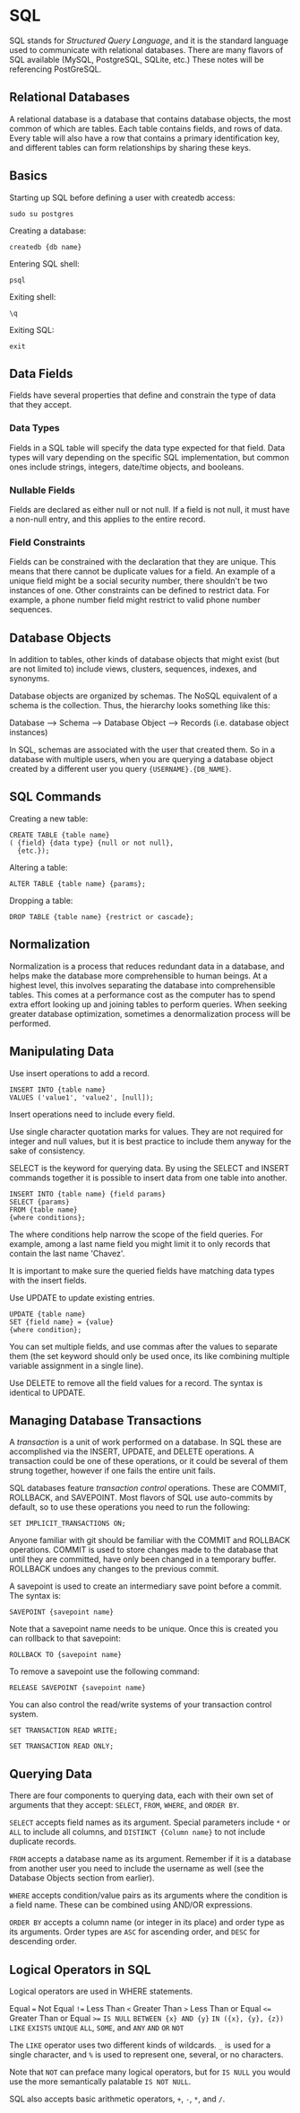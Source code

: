# SQL

SQL stands for *Structured Query Language*, and it is the standard language used to communicate with relational databases. There are many flavors of SQL available (MySQL, PostgreSQL, SQLite, etc.) These notes will be referencing PostGreSQL.

## Relational Databases

A relational database is a database that contains database objects, the most common of which are tables. Each table contains fields, and rows of data. Every table will also have a row that contains a primary identification key, and different tables can form relationships by sharing these keys.

## Basics

Starting up SQL before defining a user with createdb access:

`sudo su postgres`

Creating a database:

`createdb {db name}`

Entering SQL shell:

`psql`

Exiting shell:

`\q`

Exiting SQL:

`exit`

## Data Fields

Fields have several properties that define and constrain the type of data that they accept.

### Data Types

Fields in a SQL table will specify the data type expected for that field. Data types will vary depending on the specific SQL implementation, but common ones include strings, integers, date/time objects, and booleans.

### Nullable Fields

Fields are declared as either null or not null. If a field is not null, it must have a non-null entry, and this applies to the entire record.

### Field Constraints

Fields can be constrained with the declaration that they are unique. This means that there cannot be duplicate values for a field. An example of a unique field might be a social security number, there shouldn't be two instances of one. Other constraints can be defined to restrict data. For example, a phone number field might restrict to valid phone number sequences.

## Database Objects

In addition to tables, other kinds of database objects that might exist (but are not limited to) include views, clusters, sequences, indexes, and synonyms.

Database objects are organized by schemas. The NoSQL equivalent of a schema is the collection. Thus, the hierarchy looks something like this:

Database --> Schema --> Database Object --> Records (i.e. database object instances)

In SQL, schemas are associated with the user that created them. So in a database with multiple users, when you are querying a database object created by a different user you query `{USERNAME}.{DB_NAME}`.

## SQL Commands

Creating a new table:

```
CREATE TABLE {table name}
( {field} {data type} {null or not null},
  {etc.});
```

Altering a table:

`ALTER TABLE {table name} {params};`

Dropping a table:

`DROP TABLE {table name} {restrict or cascade};`

## Normalization

Normalization is a process that reduces redundant data in a database, and helps make the database more comprehensible to human beings. At a highest level, this involves separating the database into comprehensible tables. This comes at a performance cost as the computer has to spend extra effort looking up and joining tables to perform queries. When seeking greater database optimization, sometimes a denormalization process will be performed.

## Manipulating Data

Use insert operations to add a record.

```
INSERT INTO {table name}
VALUES ('value1', 'value2', [null]);
```

Insert operations need to include every field.

Use single character quotation marks for values. They are not required for integer and null values, but it is best practice to include them anyway for the sake of consistency.

SELECT is the keyword for querying data. By using the SELECT and INSERT commands together it is possible to insert data from one table into another.

```
INSERT INTO {table name} {field params}
SELECT {params}
FROM {table name}
{where conditions};
```

The where conditions help narrow the scope of the field queries. For example, among a last name field you might limit it to only records that contain the last name 'Chavez'.

It is important to make sure the queried fields have matching data types with the insert fields.

Use UPDATE to update existing entries.

```
UPDATE {table name}
SET {field name} = {value}
{where condition};
```

You can set multiple fields, and use commas after the values to separate them (the set keyword should only be used once, its like combining multiple variable assignment in a single line).

Use DELETE to remove all the field values for a record. The syntax is identical to UPDATE.

## Managing Database Transactions

A *transaction* is a unit of work performed on a database. In SQL these are accomplished via the INSERT, UPDATE, and DELETE operations. A transaction could be one of these operations, or it could be several of them strung together, however if one fails the entire unit fails.

SQL databases feature *transaction control* operations. These are COMMIT, ROLLBACK, and SAVEPOINT. Most flavors of SQL use auto-commits by default, so to use these operations you need to run the following:

`SET IMPLICIT_TRANSACTIONS ON;`

Anyone familiar with git should be familiar with the COMMIT and ROLLBACK operations. COMMIT is used to store changes made to the database that until they are committed, have only been changed in a temporary buffer. ROLLBACK undoes any changes to the previous commit.

A savepoint is used to create an intermediary save point before a commit. The syntax is:

`SAVEPOINT {savepoint name}`

Note that a savepoint name needs to be unique. Once this is created you can rollback to that savepoint:

`ROLLBACK TO {savepoint name}`

To remove a savepoint use the following command:

`RELEASE SAVEPOINT {savepoint name}`

You can also control the read/write systems of your transaction control system.

`SET TRANSACTION READ WRITE;`

`SET TRANSACTION READ ONLY;`

## Querying Data

There are four components to querying data, each with their own set of arguments that they accept: `SELECT`, `FROM`, `WHERE`, and `ORDER BY`.

`SELECT` accepts field names as its argument. Special parameters include `*` or `ALL` to include all columns, and `DISTINCT {Column name}` to not include duplicate records.

`FROM` accepts a database name as its argument. Remember if it is a database from another user you need to include the username as well (see the Database Objects section from earlier).

`WHERE` accepts condition/value pairs as its arguments where the condition is a field name. These can be combined using AND/OR expressions.

`ORDER BY` accepts a column name (or integer in its place) and order type as its arguments. Order types are `ASC` for ascending order, and `DESC` for descending order.

## Logical Operators in SQL

Logical operators are used in WHERE statements.

Equal `=`
Not Equal `!=`
Less Than `<`
Greater Than `>`
Less Than or Equal `<=`
Greater Than or Equal `>=`
`IS NULL`
`BETWEEN {x} AND {y}`
`IN ({x}, {y}, {z})`
`LIKE`
`EXISTS`
`UNIQUE`
`ALL`, `SOME`, and `ANY`
`AND`
`OR`
`NOT`

The `LIKE` operator uses two different kinds of wildcards. `_` is used for a single character, and `%` is used to represent one, several, or no characters.

Note that `NOT` can preface many logical operators, but for `IS NULL` you would use the more semantically palatable `IS NOT NULL`.

SQL also accepts basic arithmetic operators, `+`, `-`, `*`, and `/`.
